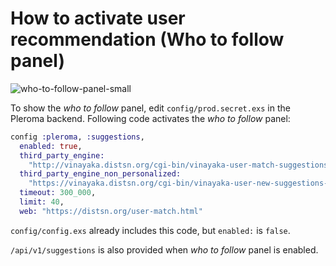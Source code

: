 # How to activate user recommendation (Who to follow panel)
![who-to-follow-panel-small](/uploads/9de1b1300436c32461d272945f1bc23e/who-to-follow-panel-small.png)

To show the *who to follow* panel, edit `config/prod.secret.exs` in the Pleroma backend. Following code activates the *who to follow* panel:

```elixir
config :pleroma, :suggestions,
  enabled: true,
  third_party_engine:
    "http://vinayaka.distsn.org/cgi-bin/vinayaka-user-match-suggestions-api.cgi?{{host}}+{{user}}",
  third_party_engine_non_personalized:
    "https://vinayaka.distsn.org/cgi-bin/vinayaka-user-new-suggestions-api.cgi",
  timeout: 300_000,
  limit: 40,
  web: "https://distsn.org/user-match.html"
```

`config/config.exs` already includes this code, but `enabled:` is `false`.

`/api/v1/suggestions` is also provided when *who to follow* panel is enabled.

